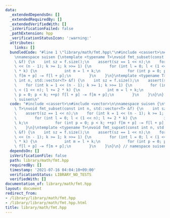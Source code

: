 ```yaml
---
data:
  _extendedDependsOn: []
  _extendedRequiredBy: []
  _extendedVerifiedWith: []
  _isVerificationFailed: false
  _pathExtension: hpp
  _verificationStatusIcon: ':warning:'
  attributes:
    links: []
  bundledCode: "#line 1 \"library/math/fmt.hpp\"\n#include <cassert>\n#include <vector>\n\
    \nnamespace suisen {\ntemplate <typename T>\nvoid fmt_subset(const int n, std::vector<T>\
    \ &f) {\n    int sz = f.size();\n    assert(sz == 1 << n);\n    for (int k = 1\
    \ << (n - 1); k >= 1; k >>= 1) {\n        for (int l = 0; l < (1 << n); l += 2\
    \ * k) {\n            int m = l + k;\n            for (int p = 0; p < k; ++p)\
    \ f[m + p] -= f[l + p];\n        }\n    }\n}\ntemplate <typename T>\nvoid fmt_supset(const\
    \ int n, std::vector<T> &f) {\n    int sz = f.size();\n    assert(sz == 1 << n);\n\
    \    for (int k = 1 << (n - 1); k >= 1; k >>= 1) {\n        for (int l = 0; l\
    \ < (1 << n); l += 2 * k) {\n            int m = l + k;\n            for (int\
    \ p = 0; p < k; ++p) f[l + p] -= f[m + p];\n        }\n    }\n}\n} // namespace\
    \ suisen\n"
  code: "#include <cassert>\n#include <vector>\n\nnamespace suisen {\ntemplate <typename\
    \ T>\nvoid fmt_subset(const int n, std::vector<T> &f) {\n    int sz = f.size();\n\
    \    assert(sz == 1 << n);\n    for (int k = 1 << (n - 1); k >= 1; k >>= 1) {\n\
    \        for (int l = 0; l < (1 << n); l += 2 * k) {\n            int m = l +\
    \ k;\n            for (int p = 0; p < k; ++p) f[m + p] -= f[l + p];\n        }\n\
    \    }\n}\ntemplate <typename T>\nvoid fmt_supset(const int n, std::vector<T>\
    \ &f) {\n    int sz = f.size();\n    assert(sz == 1 << n);\n    for (int k = 1\
    \ << (n - 1); k >= 1; k >>= 1) {\n        for (int l = 0; l < (1 << n); l += 2\
    \ * k) {\n            int m = l + k;\n            for (int p = 0; p < k; ++p)\
    \ f[l + p] -= f[m + p];\n        }\n    }\n}\n} // namespace suisen"
  dependsOn: []
  isVerificationFile: false
  path: library/math/fmt.hpp
  requiredBy: []
  timestamp: '2021-07-16 04:04:10+09:00'
  verificationStatus: LIBRARY_NO_TESTS
  verifiedWith: []
documentation_of: library/math/fmt.hpp
layout: document
redirect_from:
- /library/library/math/fmt.hpp
- /library/library/math/fmt.hpp.html
title: library/math/fmt.hpp
---
```


